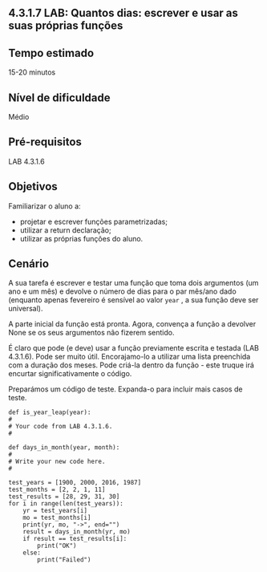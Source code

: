 ## 4.3.1.7 LAB: Quantos dias: escrever e usar as suas próprias funções

## Tempo estimado
15-20 minutos

## Nível de dificuldade
Médio

## Pré-requisitos
LAB 4.3.1.6

## Objetivos
Familiarizar o aluno a:

* projetar e escrever funções parametrizadas;
* utilizar a return declaração;
* utilizar as próprias funções do aluno.

## Cenário

A sua tarefa é escrever e testar uma função que toma dois argumentos (um ano e um mês) e devolve o número de dias para o par mês/ano dado (enquanto apenas fevereiro é sensível ao valor `year` , a sua função deve ser universal).

A parte inicial da função está pronta. Agora, convença a função a devolver None se os seus argumentos não fizerem sentido.

É claro que pode (e deve) usar a função previamente escrita e testada (LAB 4.3.1.6). Pode ser muito útil. Encorajamo-lo a utilizar uma lista preenchida com a duração dos meses. Pode criá-la dentro da função - este truque irá encurtar significativamente o código.

Preparámos um código de teste. Expanda-o para incluir mais casos de teste.

```
def is_year_leap(year):
#
# Your code from LAB 4.3.1.6.
#

def days_in_month(year, month):
#
# Write your new code here.
#

test_years = [1900, 2000, 2016, 1987]
test_months = [2, 2, 1, 11]
test_results = [28, 29, 31, 30]
for i in range(len(test_years)):
	yr = test_years[i]
	mo = test_months[i]
	print(yr, mo, "->", end="")
	result = days_in_month(yr, mo)
	if result == test_results[i]:
		print("OK")
	else:
		print("Failed")
```